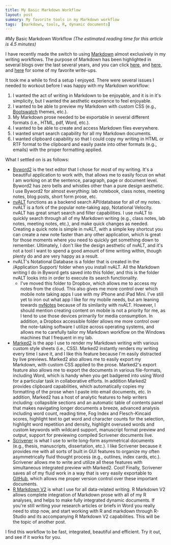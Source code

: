 ```yaml
---
title: My Basic Markdown Workflow
layout: post
summary: My favorite tools in my Markdown workflow
tags:  [markdown, tools, R, dynamic documents]
---
```

#My Basic Markdown Workflow
*(The estimated reading time for this article is 4.5 minutes)*

I have recently made the switch to using [Markdown](http://daringfireball.net/projects/markdown/) almost exclusively in my writing workflows. The purpose of Markdown has been highlighted in several blogs over the last several years, and you can click [here](http://mathewmitchell.net/tutorials/markdown/#matters), and [here](http://brettterpstra.com/2011/08/31/why-markdown-a-two-minute-explanation/), and [here](http://chronicle.com/blogs/profhacker/markdown-the-syntax-you-probably-already-know/35295) for some of my favorite write-ups. 

It took me a while to find a setup I enjoyed. There were several issues I needed to workout before I was happy with my Markdown workflow:

1. I wanted the act of writing in Markdown to be enjoyable, and it is in it's simplicity, but I wanted the aesthetic experience to feel enjoyable.
2.  I wanted to be able to preview my Markdown with custom CSS (e.g., [Bootswatch](http://bootswatch.com) themes, etc.).
3. My Markdown prose needed to be exportable in several different formats (i.e., HTML, pdf, Word, etc.).
4. I wanted to be able to create and access Markdown files everywhere. 
5.  I wanted smart search capability for all my Markdown documents.
6. I wanted clipboard capability so that I could copy my writing in HTML or RTF format to the clipboard and easily paste into other formats (e.g., emails) with the proper formatting applied. 

What I settled on is as follows: 

- [Byword2](http://bywordapp.com) is the text editor that I chose for most of my writing. It's a beautiful application to work with, that allows me to easily focus on what I am working on at the sentence, paragraph, page or document level. Byword2 has zero bells and whistles other than a pure design aesthetic. I use Byword2 for almost everything: lab notebook, class notes, meeting notes, blog posts, short form prose, etc. 
- [nvALT](http://brettterpstra.com/projects/nvalt/) functions as a backend search API/database for all of my notes. nvALT is a fork of the popular note-taking app, Notational Velocity. nvALT has great smart search and filter capabilities. I use nvALT to quickly search through all of my Markdown writing (e.g., class notes, lab notes,  meeting notes, etc.), and make quick changes as needed. Creating a quick note is simple in nvALT, with a simple key shortcut you can create a new note faster than any other application, which is great for those moments where you need to quickly get something down to remember. Ultimately, I don't like the design aesthetic of nvALT, and it's not a tool I want to spend a good amount of time writing within, though plenty do and are very happy as a result. 
- nvALT's Notational Database is a folder that is created in the /Application Support/  folder when you install nvALT.  All the Markdown writing I do in Byword gets saved into this folder, and this is the folder nvALT looks into in order to execute its search functionality. 
	- I've moved this folder to Dropbox, which allows me to access my notes from the cloud. This also gives me more control over which mobile note taking apps I use with my iPhone and iPad Mini. I've still yet to iron out what app I like for my mobile needs, but am leaning towards [nvNotes](http://www.nvnotes.co.uk) because of its similarity with nvALT. However, I should mention creating content on mobile is not a priority for me, as I tend to use those devices primarily for media consumption. In addition, a Dropbox accessible folder allows me more control over the note-taking software I utilize across operating systems, and allows me to carefully tailor my Markdown workflow on the Windows machines that I frequent in my lab. 
- [Marked2](http://marked2app.com) is the app I use to render my Markdown writing with various custom style sheets (i.e., CSS). Marked2 instantly renders my writing every time I save it, and I like this feature because I'm easily distracted by live previews. Marked2 also allows me to easily export my Markdown, with custom CSS applied to the prose. Marked2's export feature also allows me to export the documents in various file-formats, including Word, which is handy when you get badgered into using Word for a particular task in collaborative efforts. In addition Marked2 provides clipboard capabilities, which automatically copies my formatting of the prose when I paste into email documents, etc. In addition, Marked2 has a host of analytic features to help writers including: collapsible sections and an automatic table of contents panel that makes navigating longer documents a breeze, advanced analysis including word count, reading time, Fog Index and Flesch-Kincaid scores, highlight text to get word and character counts for the selection, highlight word repetition and density, highlight overused words and custom keywords with wildcard support, manuscript format preview and output, support for previewing compiled Scrivener documents live. 
- [Scrivener](http://www.literatureandlatte.com/scrivener.php) is what I use to write long-form asymmetrical documents (e.g., thesis, manuscripts, dissertation, etc.). I like Scrivener because it provides me with all sorts of built in GUI features to organize my often asymmetrically fluid thought process (e.g., outlines, index cards, etc.). Scrivener allows me to write and utilize all these features with simultaneous integrated preview with Marked2. Cool! Finally, Scrivener saves all of my fluid work in a way that is very easily exportable to [GitHub](https://github.com), which allows me proper version control over these important documents.
- [R Markdown V2](http://rmarkdown.rstudio.com) is what I use for all data-related writing. R Markdown V2 allows complete integration of Markdown prose with all of my R analyses, and helps to make fully integrated dynamic documents. If you're still writing your research articles or briefs in Word you really need to stop now, and start working with R and markdown through R-Studio and its accompanying R Markdown V2 capabilities. This will be the topic of another post.

I find this workflow to be fast, integrated, beautiful and efficient. Try it out, and see if it works for you. 

